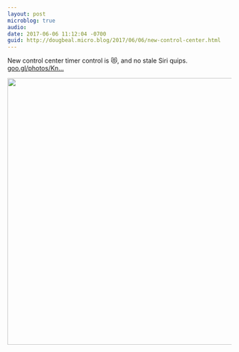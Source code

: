 ```yaml
---
layout: post
microblog: true
audio: 
date: 2017-06-06 11:12:04 -0700
guid: http://dougbeal.micro.blog/2017/06/06/new-control-center.html
---
```

New control center timer control is 😻, and no stale Siri quips. [goo.gl/photos/Kn...](https://goo.gl/photos/KnrRRzfexV4P12Sh9)

<img src="http://dougbeal.micro.blog/uploads/2017/7233bd1eed.jpg" width="600" height="600" style="height: auto" />
